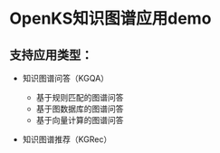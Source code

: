 # OpenKS知识图谱应用demo

## 支持应用类型：

* 知识图谱问答（KGQA）
	- 基于规则匹配的图谱问答
	- 基于图数据库的图谱问答
	- 基于向量计算的图谱问答

* 知识图谱推荐（KGRec）